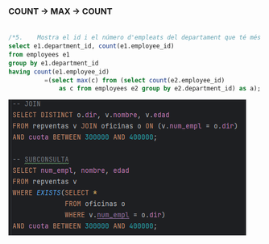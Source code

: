 


### COUNT -> MAX -> COUNT
```sql

/*5. 	Mostra el id i el número d'empleats del departament que té més empleats.*/
select e1.department_id, count(e1.employee_id)
from employees e1
group by e1.department_id
having count(e1.employee_id)
          =(select max(c) from (select count(e2.employee_id)
              as c from employees e2 group by e2.department_id) as a);
```

![alt text](1.png)